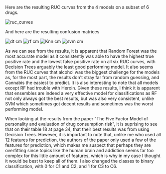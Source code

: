 
Here are the resulting RUC curves from the 4 models on a subset of 6 drugs.

![ruc_curves](https://user-images.githubusercontent.com/54859612/194197741-a8bbcd87-fdde-4165-aac9-e864438b7224.png)

And here are the resulting confusion matrices

![dt cm](https://user-images.githubusercontent.com/54859612/194197851-134779eb-9d26-4b86-a4fc-0d0d1cb3a380.png)
![rf cm](https://user-images.githubusercontent.com/54859612/194197858-406c8570-e63b-4e6f-835d-553121650872.png)
![Knn cm](https://user-images.githubusercontent.com/54859612/194197794-f7ac85e7-0e5f-4d4c-9b56-bdbb75507e2c.png)
![svm cm](https://user-images.githubusercontent.com/54859612/194197812-b4f625c3-160c-4a92-b853-fd6839253d0e.png)

As we can see from the results, it is apparent that Random Forest was the most accurate model as it consistently was able to have the highest true positive rate and the lowest false positive rate on all six RUC curves, with Decision Trees arguably the least good performing model. It also seems from the RUC curves that alcohol was the biggest challenge for the models as, for the most part, the results don't stray far from random guessing, and Cannabis the easiest to predict. It is also interesting to note that all models except RF had trouble with Heroin. Given these results, I think it is apparent that ensembles are indeed a very effective model for classifications as RF not only always got the best results, but was also very consistent, unlike SVM which sometimes got decent results and sometimes was the worst performing model. 

When looking at the results from the paper "The Five Factor Model of personality and evaluation of drug consumption risk", it is suprising to see that on their table 18 at page 34, that their best results was from using Decision Trees. However, it is important to note that, unlike me who used all 12 features for prediction, the authors of the paper only used a few of the features for prediction, which makes me suspect that perhaps they are overfitting since topics like the human brain and addiction seems far too complex for this little amount of features, which is why in my case I thought it would be best to keep all of them. I also changed the classes to binary classification, with 0 for C1 and C2, and 1 for C3 to C6. 
